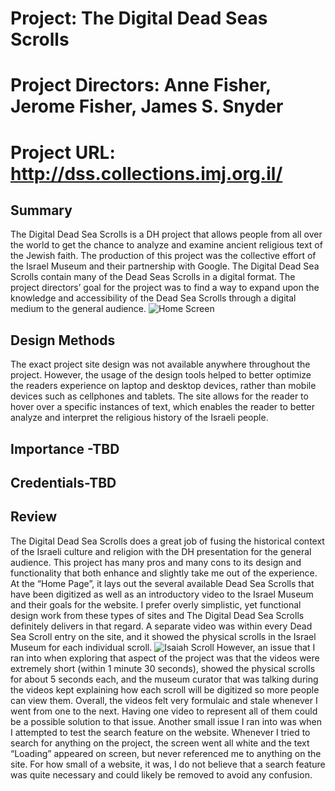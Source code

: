 # Project: The Digital Dead Seas Scrolls
# Project Directors: Anne Fisher, Jerome Fisher, James S. Snyder
# Project URL: http://dss.collections.imj.org.il/

## Summary
The Digital Dead Sea Scrolls is a DH project that allows people from all over the world to get the chance to analyze and examine ancient religious text of the Jewish faith. The production of this project was the collective effort of the Israel Museum and their partnership with Google. The Digital Dead Sea Scrolls contain many of the Dead Seas Scrolls in a digital format. The project directors’ goal for the project was to find a way to expand upon the knowledge and accessibility of the Dead Sea Scrolls through a digital medium to the general audience.
![Home Screen](https://bryan-atanacio.github.io/bryan-atanacio-CNU/images/Scroll.JPG)

## Design Methods
The exact project site design was not available anywhere throughout the project. However, the usage of the design tools helped to better optimize the readers experience on laptop and desktop devices, rather than mobile devices such as cellphones and tablets. The site allows for the reader to hover over a specific instances of text, which enables the reader to better analyze and interpret the religious history of the Israeli people.

## Importance -TBD

## Credentials-TBD

## Review
The Digital Dead Sea Scrolls does a great job of fusing the historical context of the Israeli culture and religion with the DH presentation for the general audience. This project has many pros and many cons to its design and functionality that both enhance and slightly take me out of the experience.
At the “Home Page”, it lays out the several available Dead Sea Scrolls that have been digitized as well as an introductory video to the Israel Museum and their goals for the website. I prefer overly simplistic, yet functional design work from these types of sites and The Digital Dead Sea Scrolls definitely delivers in that regard. A separate video was within every Dead Sea Scroll entry on the site, and it showed the physical scrolls in the Israel Museum for each individual scroll.
![Isaiah Scroll](https://bryan-atanacio.github.io/bryan-atanacio-CNU/images/Isaiah.JPG)
However, an issue that I ran into when exploring that aspect of the project was that the videos were extremely short (within 1 minute 30 seconds), showed the physical scrolls for about 5 seconds each, and the museum curator that was talking during the videos kept explaining how each scroll will be digitized so more people can view them. Overall, the videos felt very formulaic and stale whenever I went from one to the next. Having one video to represent all of them could be a possible solution to that issue.
Another small issue I ran into was when I attempted to test the search feature on the website. Whenever I tried to search for anything on the project, the screen went all white and the text “Loading” appeared on screen, but never referenced me to anything on the site. For how small of a website, it was, I do not believe that a search feature was quite necessary and could likely be removed to avoid any confusion.

